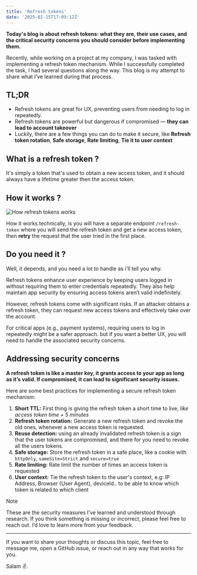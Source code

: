 ```yaml
---
title: 'Refresh tokens'
date: '2025-01-15T17:09:12Z'
---
```


**Today's blog is about refresh tokens: what they are, their use cases, and the critical security concerns you should consider before implementing them.**

Recently, while working on a project at my company, I was tasked with implementing a refresh token mechanism. While I successfully completed the task, I had several questions along the way. This blog is my attempt to share what I’ve learned during that process.

## TL;DR
- Refresh tokens are great for UX, preventing users from needing to log in repeatedly.
- Refresh tokens are powerful but dangerous if compromised — **they can lead to account takeover**
- Luckily, there are a few things you can do to make it secure, like **Refresh token rotation**, **Safe storage**, **Rate limiting**, **Tie it to user context**

## What is a refresh token ?
It's simply a token that's used to obtain a new access token, and it should always have a lifetime greater then the access token.

## How it works ?
![How refresh tokens works](/blog/refresh-token-how-it-works.png)

How it works technically, is you will have a separate endpoint `/refresh-token` where you will send the refresh token and get a new access token, then **retry** the request that the user tried in the first place.

## Do you need it ?
Well, it depends, and you need a lot to handle as i'll tell you why.

Refresh tokens enhance user experience by keeping users logged in without requiring them to enter credentials repeatedly. They also help maintain app security by ensuring access tokens aren’t valid indefinitely.

However, refresh tokens come with significant risks. If an attacker obtains a refresh token, they can request new access tokens and effectively take over the account.

For critical apps (e.g., payment systems), requiring users to log in repeatedly might be a safer approach. but if you want a better UX, you will need to handle the associated security concerns.

## Addressing security concerns
**A refresh token is like a master key, it grants access to your app as long as it’s valid. If compromised, it can lead to significant security issues.**

Here are some best practices for implementing a secure refresh token mechanism:

1) **Short TTL:** First thing is giving the refresh token a short time to live, *like access token time + 5 minutes*
2) **Refresh token rotation:** Generate a new refresh token and revoke the old ones, whenever a new access token is requested.
3) **Reuse detection:** using an already invalidated refresh token is a sign that the user tokens are compromised, and there for you need to revoke all the users tokens.
4) **Safe storage:** Store the refresh token in a safe place, like a cookie with `httpOnly`, `sameSite=Strict` and `secure=true`
5) **Rate limiting:** Rate limit the number of times an access token is requested
6) **User context:** Tie the refresh token to the user's context, e.g: IP Address, Browser (User Agent), deviceId.. to be able to know which token is related to which client

> [!NOTE]
> These are the security measures I’ve learned and understood through research. If you think something is missing or incorrect, please feel free to reach out. I’d love to learn more from your feedback.

---

If you want to share your thoughts or discuss this topic, feel free to message me, open a GitHub issue, or reach out in any way that works for you.

Salam ✌.